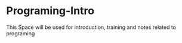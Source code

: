# Programing-Intro
This Space will be used for introduction, training and notes related to programing

